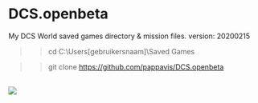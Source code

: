 # DCS.openbeta

My DCS World saved games directory &amp; mission files.
version: 20200215

>> cd C:\Users\[gebruikersnaam]\Saved Games

>> git clone https://github.com/pappavis/DCS.openbeta

<br><img src="https://www.digitalcombatsimulator.com/upload/iblock/792/DCS-World-2-5_banner-2018.jpg">
